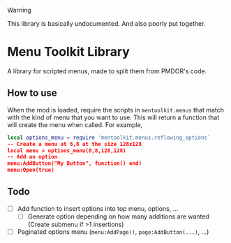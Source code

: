 > [!Warning]
> This library is basically undocumented. And also poorly put together.
# Menu Toolkit Library
A library for scripted menus, made to split them from PMDOR's code.
## How to use
When the mod is loaded, require the scripts in `mentoolkit.menus` that match with the kind of menu that you want to use. This will return a function that will create the menu when called.
For example,
```lua
local options_menu = require 'mentoolkit.menus.reflowing_options`
-- Create a menu at 8,8 at the size 128x128
local menu = options_menu(8,8,128,128)
-- Add an option
menu:AddButton("My Button", function() end)
menu:Open(true)
```

## Todo
- [ ] Add function to insert options into top menu, options, ...
    - [ ] Generate option depending on how many additions are wanted (Create submenu if >1 insertions)
- [ ] Paginated options menu (`menu:AddPage()`, `page:AddButton(...)`, ...)
